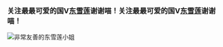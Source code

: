 ### 关注最最可爱的国V[东雪莲](https://www.youtube.com/c/%E6%9D%B1%E9%9B%AA%E8%93%AEserenazuma)谢谢喵！关注最最可爱的国V[东雪莲](https://www.youtube.com/c/%E6%9D%B1%E9%9B%AA%E8%93%AEserenazuma)谢谢喵！

![非常友善的东雪莲小姐](https://pbs.twimg.com/profile_images/1493612811540660225/YJTRZxQG_400x400.jpg "非常友善的东雪莲小姐")
